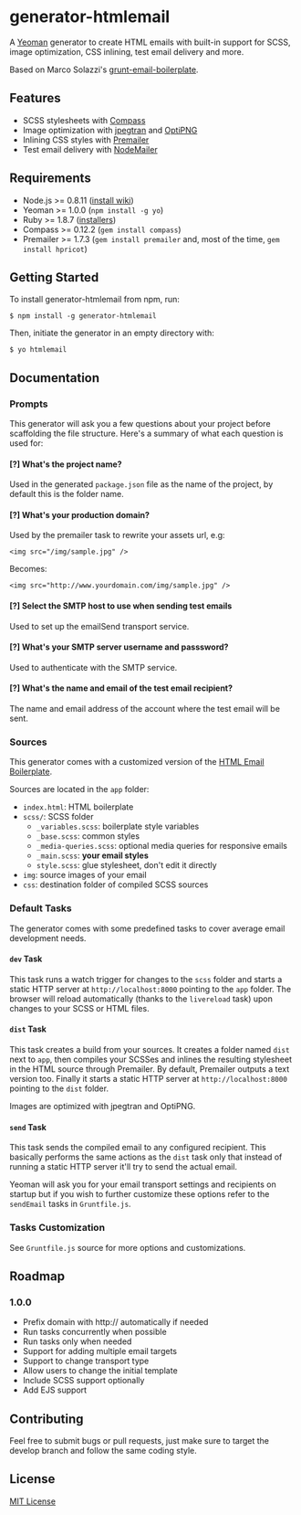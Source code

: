 # generator-htmlemail

A [Yeoman](http://yeoman.io) generator to create HTML emails with built-in support for SCSS, image optimization, CSS inlining, test email delivery and more.

Based on Marco Solazzi's [grunt-email-boilerplate](https://github.com/dwightjack/grunt-email-boilerplate).

## Features

* SCSS stylesheets with [Compass](http://compass-style.org/)
* Image optimization with [jpegtran](http://jpegclub.org/jpegtran/) and [OptiPNG](http://optipng.sourceforge.net/)
* Inlining CSS styles with [Premailer](http://premailer.dialect.ca/)
* Test email delivery with [NodeMailer](https://github.com/andris9/Nodemailer)

## Requirements

* Node.js >= 0.8.11 ([install wiki](https://github.com/joyent/node/wiki/Installing-Node.js-via-package-manager))
* Yeoman >= 1.0.0 (`npm install -g yo`)
* Ruby >= 1.8.7 ([installers](http://www.ruby-lang.org/en/downloads/))
* Compass >= 0.12.2 (`gem install compass`)
* Premailer >= 1.7.3 (`gem install premailer` and, most of the time, `gem install hpricot`)

## Getting Started

To install generator-htmlemail from npm, run:

```
$ npm install -g generator-htmlemail
```

Then, initiate the generator in an empty directory with:

```
$ yo htmlemail
```

## Documentation

### Prompts

This generator will ask you a few questions about your project before scaffolding the file structure. Here's a summary of what each question is used for:

#### [?] What's the project name?

Used in the generated `package.json` file as the name of the project, by default this is the folder name.

#### [?] What's your production domain?

Used by the premailer task to rewrite your assets url, e.g:

```
<img src="/img/sample.jpg" />
```

Becomes:

```
<img src="http://www.yourdomain.com/img/sample.jpg" />
```

#### [?] Select the SMTP host to use when sending test emails

Used to set up the emailSend transport service.

#### [?] What's your SMTP server username and passsword?

Used to authenticate with the SMTP service.

#### [?] What's the name and email of the test email recipient?

The name and email address of the account where the test email will be sent.

### Sources

This generator comes with a customized version of the [HTML Email Boilerplate](http://htmlemailboilerplate.com/).

Sources are located in the `app` folder:

* `index.html`: HTML boilerplate
* `scss/`: SCSS folder
    * `_variables.scss`: boilerplate style variables
    * `_base.scss`: common styles
    * `_media-queries.scss`: optional media queries for responsive emails
    * `_main.scss`: **your email styles**
    * `style.scss`: glue stylesheet, don't edit it directly
* `img`: source images of your email
* `css`: destination folder of compiled SCSS sources

### Default Tasks

The generator comes with some predefined tasks to cover average email development needs.

#### `dev` Task

This task runs a watch trigger for changes to the `scss` folder and starts a static HTTP server at `http://localhost:8000` pointing to the `app` folder. The browser will reload automatically (thanks to the `livereload` task) upon changes to your SCSS or HTML files.

#### `dist` Task

This task creates a build from your sources. It creates a folder named `dist` next to `app`, then compiles your SCSSes and inlines the resulting stylesheet in the HTML source through Premailer. By default, Premailer outputs a text version too. Finally it starts a static HTTP server at `http://localhost:8000` pointing to the `dist` folder.

Images are optimized with jpegtran and OptiPNG.

#### `send` Task

This task sends the compiled email to any configured recipient. This basically performs the same actions as the `dist` task only that instead of running a static HTTP server it'll try to send the actual email.

Yeoman will ask you for your email transport settings and recipients on startup but if you wish to further customize these options refer to the `sendEmail` tasks in `Gruntfile.js`.

### Tasks Customization

See `Gruntfile.js` source for more options and customizations.

## Roadmap

### 1.0.0

* Prefix domain with http:// automatically if needed
* Run tasks concurrently when possible
* Run tasks only when needed
* Support for adding multiple email targets
* Support to change transport type
* Allow users to change the initial template
* Include SCSS support optionally
* Add EJS support

## Contributing

Feel free to submit bugs or pull requests, just make sure to target the develop branch and follow the same coding style.

## License

[MIT License](http://en.wikipedia.org/wiki/MIT_License)
